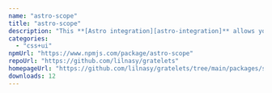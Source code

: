 ```yaml
---
name: "astro-scope"
title: "astro-scope"
description: "This **[Astro integration][astro-integration]** allows you get the hash used by the astro compiler to scope css rules."
categories:
  - "css+ui"
npmUrl: "https://www.npmjs.com/package/astro-scope"
repoUrl: "https://github.com/lilnasy/gratelets"
homepageUrl: "https://github.com/lilnasy/gratelets/tree/main/packages/scope"
downloads: 12
---
```

